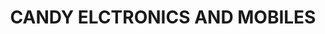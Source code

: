 ---
title: "CANDY ELCTRONICS AND MOBILES"
url: /kasaragod/candy-elctronics-and-mobiles/
shop: mobile phone
---